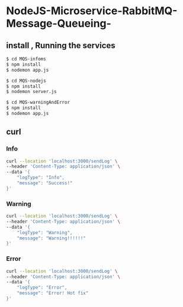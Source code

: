 # NodeJS-Microservice-RabbitMQ-Message-Queueing-

## install , Running the services
```bash
$ cd MQS-infoms
$ npm install
$ nodemon app.js
```

```bash
$ cd MQS-nodejs
$ npm install
$ nodemon server.js
```

```bash
$ cd MQS-warningAndError
$ npm install
$ nodemon app.js
```
## curl
### Info
```bash
curl --location 'localhost:3000/sendLog' \
--header 'Content-Type: application/json' \
--data '{
    "logType": "Info",
    "message": "Success!"
}'
```
### Warning
```bash
curl --location 'localhost:3000/sendLog' \
--header 'Content-Type: application/json' \
--data '{
    "logType": "Warning",
    "message": "Warning!!!!!!"
}'
```
### Error
```bash
curl --location 'localhost:3000/sendLog' \
--header 'Content-Type: application/json' \
--data '{
    "logType": "Error",
    "message": "Error! Hot fix"
}'
```